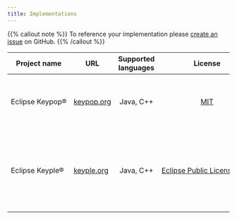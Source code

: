 ```yaml
---
title: Implementations
---
```


{{% callout note %}}
To reference your implementation please
[create an issue](https://github.com/calypsonet/calypsonet-terminal-api-website/issues/new?title=Add%20new%20Terminal%20APIs%20implementation)
on GitHub.
{{% /callout %}}

<style>
table td:nth-child(1),
table td:nth-child(2),
table td:nth-child(3),
table td:nth-child(4) {
    white-space: nowrap;
}
</style>

| Project name    | URL                               | Supported languages |                                License                                | Comments                                                                                                                        |
|-----------------|-----------------------------------|:-------------------:|:---------------------------------------------------------------------:|---------------------------------------------------------------------------------------------------------------------------------|
| Eclipse Keypop® | [keypop.org](https://keypop.org/) |      Java, C++      |              [MIT](https://opensource.org/licenses/MIT)               | Provides interfaces compliant with all Terminal APIs specifications                                                             |
| Eclipse Keyple® | [keyple.org](https://keyple.org/) |      Java, C++      | [Eclipse Public License v2.0](https://www.eclipse.org/legal/epl-2.0/) | Provides libraries implementing all [Eclipse Keypop®](https://keypop.org/) interfaces based on the Terminal APIs specifications |